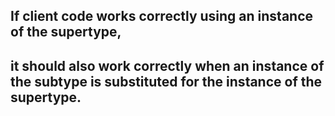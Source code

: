 ## If client code works correctly using an instance of the supertype, 
## it should also work correctly when an instance of the subtype is substituted for the instance of the supertype.
